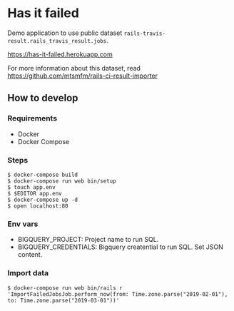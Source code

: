 # Has it failed

Demo application to use public dataset `rails-travis-result.rails_travis_result.jobs`.

https://has-it-failed.herokuapp.com

For more information about this dataset, read https://github.com/mtsmfm/rails-ci-result-importer

## How to develop

### Requirements

- Docker
- Docker Compose

### Steps

```
$ docker-compose build
$ docker-compose run web bin/setup
$ touch app.env
$ $EDITOR app.env
$ docker-compose up -d
$ open localhost:80
```

### Env vars

- BIGQUERY_PROJECT: Project name to run SQL.
- BIGQUERY_CREDENTIALS: Bigquery creatential to run SQL. Set JSON content.

### Import data

```
$ docker-compose run web bin/rails r 'ImportFailedJobsJob.perform_now(from: Time.zone.parse("2019-02-01"), to: Time.zone.parse("2019-03-01"))'
```
